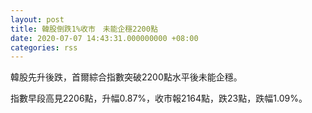 ```yaml
---
layout: post
title: 韓股倒跌1%收市　未能企穩2200點
date: 2020-07-07 14:43:31.000000000 +08:00
categories: rss
---
```


韓股先升後跌，首爾綜合指數突破2200點水平後未能企穩。

指數早段高見2206點，升幅0.87%，收市報2164點，跌23點，跌幅1.09%。
